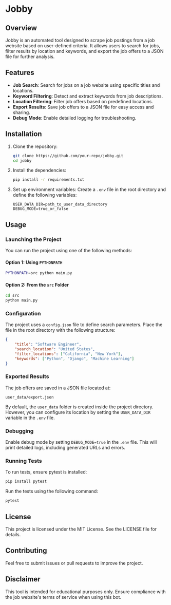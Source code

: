 # Jobby

## Overview

Jobby is an automated tool designed to scrape job postings from a job website based on user-defined criteria. It allows users to search for jobs, filter results by location and keywords, and export the job offers to a JSON file for further analysis.

## Features

- **Job Search**: Search for jobs on a job website using specific titles and locations.
- **Keyword Filtering**: Detect and extract keywords from job descriptions.
- **Location Filtering**: Filter job offers based on predefined locations.
- **Export Results**: Save job offers to a JSON file for easy access and sharing.
- **Debug Mode**: Enable detailed logging for troubleshooting.

## Installation

1. Clone the repository:
   ```bash
   git clone https://github.com/your-repo/jobby.git
   cd jobby
   ```

2. Install the dependencies:
   ```bash
   pip install -r requirements.txt
   ```

3. Set up environment variables:
   Create a `.env` file in the root directory and define the following variables:
   ```
   USER_DATA_DIR=path_to_user_data_directory
   DEBUG_MODE=true_or_false
   ```

## Usage

### Launching the Project

You can run the project using one of the following methods:

#### Option 1: Using `PYTHONPATH`
```bash
PYTHONPATH=src python main.py
```

#### Option 2: From the `src` Folder
```bash
cd src
python main.py
```

### Configuration

The project uses a `config.json` file to define search parameters. Place the file in the root directory with the following structure:
```json
{
    "title": "Software Engineer",
    "search_location": "United States",
    "filter_locations": ["California", "New York"],
    "keywords": ["Python", "Django", "Machine Learning"]
}
```

### Exported Results

The job offers are saved in a JSON file located at:
```
user_data/export.json
```

By default, the `user_data` folder is created inside the project directory. However, you can configure its location by setting the `USER_DATA_DIR` variable in the `.env` file.

### Debugging

Enable debug mode by setting `DEBUG_MODE=true` in the `.env` file. This will print detailed logs, including generated URLs and errors.

### Running Tests

To run tests, ensure pytest is installed:
```bash
pip install pytest
```

Run the tests using the following command:
```bash
pytest
```

## License

This project is licensed under the MIT License. See the LICENSE file for details.

## Contributing

Feel free to submit issues or pull requests to improve the project.

## Disclaimer

This tool is intended for educational purposes only. Ensure compliance with the job website's terms of service when using this bot.

